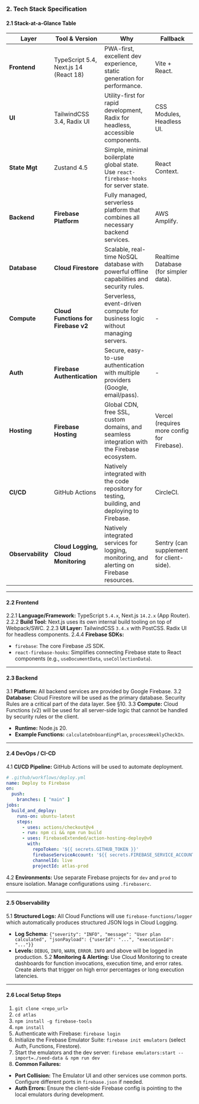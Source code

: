 ### 2. Tech Stack Specification

#### 2.1 Stack-at-a-Glance Table

| Layer | Tool & Version | Why | Fallback |
|--- |--- |--- |--- |
| **Frontend** | TypeScript 5.4, Next.js 14 (React 18) | PWA-first, excellent dev experience, static generation for performance. | Vite + React. |
| **UI** | TailwindCSS 3.4, Radix UI | Utility-first for rapid development, Radix for headless, accessible components. | CSS Modules, Headless UI. |
| **State Mgt** | Zustand 4.5 | Simple, minimal boilerplate global state. Use `react-firebase-hooks` for server state. | React Context. |
| **Backend** | **Firebase Platform** | Fully managed, serverless platform that combines all necessary backend services. | AWS Amplify. |
| **Database** | **Cloud Firestore** | Scalable, real-time NoSQL database with powerful offline capabilities and security rules. | Realtime Database (for simpler data). |
| **Compute** | **Cloud Functions for Firebase v2** | Serverless, event-driven compute for business logic without managing servers. | - |
| **Auth** | **Firebase Authentication** | Secure, easy-to-use authentication with multiple providers (Google, email/pass). | - |
| **Hosting** | **Firebase Hosting** | Global CDN, free SSL, custom domains, and seamless integration with the Firebase ecosystem. | Vercel (requires more config for Firebase). |
| **CI/CD** | GitHub Actions | Natively integrated with the code repository for testing, building, and deploying to Firebase. | CircleCI. |
| **Observability**| **Cloud Logging, Cloud Monitoring**| Natively integrated services for logging, monitoring, and alerting on Firebase resources. | Sentry (can supplement for client-side). |

-----

#### 2.2 Frontend

2.2.1 **Language/Framework:** TypeScript `5.4.x`, Next.js `14.2.x` (App Router).
2.2.2 **Build Tool:** Next.js uses its own internal build tooling on top of Webpack/SWC.
2.2.3 **UI Layer:** TailwindCSS `3.4.x` with PostCSS. Radix UI for headless components.
2.4.4 **Firebase SDKs:**
* `firebase`: The core Firebase JS SDK.
* `react-firebase-hooks`: Simplifies connecting Firebase state to React components (e.g., `useDocumentData`, `useCollectionData`).

-----

#### 2.3 Backend

3.1 **Platform:** All backend services are provided by Google Firebase.
3.2 **Database:** Cloud Firestore will be used as the primary database. Security Rules are a critical part of the data layer. See §10.
3.3 **Compute:** Cloud Functions (v2) will be used for all server-side logic that cannot be handled by security rules or the client.
* **Runtime:** Node.js 20.
* **Example Functions:** `calculateOnboardingPlan`, `processWeeklyCheckIn`.

-----

#### 2.4 DevOps / CI-CD

4.1 **CI/CD Pipeline:** GitHub Actions will be used to automate deployment.

```yaml
# .github/workflows/deploy.yml
name: Deploy to Firebase
on:
  push:
    branches: [ "main" ]
jobs:
  build_and_deploy:
    runs-on: ubuntu-latest
    steps:
      - uses: actions/checkout@v4
      - run: npm ci && npm run build
      - uses: FirebaseExtended/action-hosting-deploy@v0
        with:
          repoToken: '${{ secrets.GITHUB_TOKEN }}'
          firebaseServiceAccount: '${{ secrets.FIREBASE_SERVICE_ACCOUNT_ATLAS }}'
          channelId: live
          projectId: atlas-prod
```

4.2 **Environments:** Use separate Firebase projects for `dev` and `prod` to ensure isolation. Manage configurations using `.firebaserc`.

-----

#### 2.5 Observability

5.1 **Structured Logs:** All Cloud Functions will use `firebase-functions/logger` which automatically produces structured JSON logs in Cloud Logging.
* **Log Schema:** `{"severity": "INFO", "message": "User plan calculated", "jsonPayload": {"userId": "...", "executionId": "..."}}`
* **Levels:** `DEBUG`, `INFO`, `WARN`, `ERROR`. `INFO` and above will be logged in production.
5.2 **Monitoring & Alerting:** Use Cloud Monitoring to create dashboards for function invocations, execution time, and error rates. Create alerts that trigger on high error percentages or long execution latencies.

-----

#### 2.6 Local Setup Steps

1. `git clone <repo_url>`
2. `cd atlas`
3. `npm install -g firebase-tools`
4. `npm install`
5. Authenticate with Firebase: `firebase login`
6. Initialize the Firebase Emulator Suite: `firebase init emulators` (select Auth, Functions, Firestore).
7. Start the emulators and the dev server: `firebase emulators:start --import=./seed-data & npm run dev`
8. **Common Failures:**
 * **Port Collision:** The Emulator UI and other services use common ports. Configure different ports in `firebase.json` if needed.
 * **Auth Errors:** Ensure the client-side Firebase config is pointing to the local emulators during development.